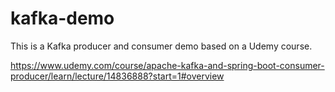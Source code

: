 # kafka-demo
This is a Kafka producer and consumer demo based on a Udemy course.

https://www.udemy.com/course/apache-kafka-and-spring-boot-consumer-producer/learn/lecture/14836888?start=1#overview
